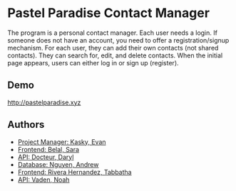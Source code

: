 
# Pastel Paradise Contact Manager

The program is a personal contact manager. Each user needs a login. If someone does not have an account, you need to offer a registration/signup mechanism. For each user, they can add their own contacts (not shared contacts). They can search for, edit, and delete contacts. When the initial page appears, users can either log in or sign up (register).


## Demo

http://pastelparadise.xyz


## Authors

- [Project Manager: Kasky, Evan](https://github.com/ekasky/)
- [Frontend: Belal, Sara](https://github.com/stannie64)
- [API: Docteur, Daryl]()
- [Database: Nguyen, Andrew](https://github.com/anguyen0)
- [Frontend: Rivera Hernandez, Tabbatha]()
- [API: Vaden, Noah](https://github.com/Vryllon/)

